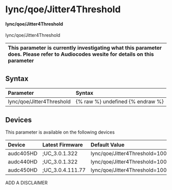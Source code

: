 ﻿---
description: lync/qoe/Jitter4Threshold
search: false
---

# lync/qoe/Jitter4Threshold

#### lync/qoe/Jitter4Threshold

lync/qoe/Jitter4Threshold


| This parameter is currently investigating what this parameter does. Please refer to Audiocodes wesite for details on this parameter | 
| :--- |

## Syntax
| Parameter | Syntax |
| :--- | :--- |
|lync/qoe/Jitter4Threshold | {% raw %} undefined {% endraw %}|

## Devices
This parameter is available on the following devices

| Device | Latest Firmware | Default Value |
|:---|:---|:---|
| audc405HD | ;UC_3.0.1.322 | lync/qoe/Jitter4Threshold=100 
| audc440HD | ;UC_3.0.1.322 | lync/qoe/Jitter4Threshold=100 
| audc450HD | ;UC_3.0.4.111.77 | lync/qoe/Jitter4Threshold=100 

ADD A DISCLAIMER
